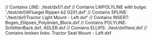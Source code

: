 // Contains LINE: ./test/dxf/1.dxf
// Contains LWPOLYLINE with bulge: './test/dxf/AFluegel Rippen b2 0201.dxf'
// Contains SPLINE: './test/dxf/Tractor Light Mount - Left.dxf'
// Contains INSERT: Bogen_Ellipsen_Polylinien_Block.dxf
// Contains POLYLINE: SchlittenBack.dxf; ADLER.dxf
// Contains ELLIPS: ./test/dxf/test.dxf
// Contains broken links: Tractor Seat Mount - Left.dxf
